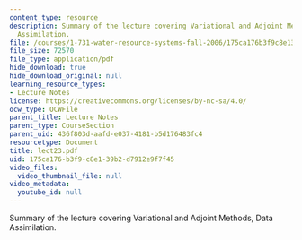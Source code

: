 ```yaml
---
content_type: resource
description: Summary of the lecture covering Variational and Adjoint Methods, Data
  Assimilation.
file: /courses/1-731-water-resource-systems-fall-2006/175ca176b3f9c8e139b2d7912e9f7f45_lect23.pdf
file_size: 72570
file_type: application/pdf
hide_download: true
hide_download_original: null
learning_resource_types:
- Lecture Notes
license: https://creativecommons.org/licenses/by-nc-sa/4.0/
ocw_type: OCWFile
parent_title: Lecture Notes
parent_type: CourseSection
parent_uid: 436f803d-aafd-e037-4181-b5d176483fc4
resourcetype: Document
title: lect23.pdf
uid: 175ca176-b3f9-c8e1-39b2-d7912e9f7f45
video_files:
  video_thumbnail_file: null
video_metadata:
  youtube_id: null
---
```

Summary of the lecture covering Variational and Adjoint Methods, Data Assimilation.